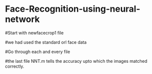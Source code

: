 # Face-Recognition-using-neural-network

#Start with newfacecrop1 file

#we had used the standard orl face data

#Go through each and every file

#the last file NNT.m tells the accuracy upto which the images matched correctly.
